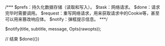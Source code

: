/***
$prefs：持久化数据存储（读取和写入）。
$task：网络请求。
$done：请求完毕时需要调用。
$request：重写网络请求，用来获取请求中的Cookie等，甚至可以用来篡改响应体。
$notify：弹框提示信息。
***/

$notify(title, subtitle, message, Opts(rawopts));

// 结束
$done({})
